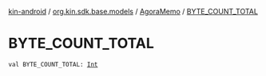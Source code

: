 [kin-android](../../index.md) / [org.kin.sdk.base.models](../index.md) / [AgoraMemo](index.md) / [BYTE_COUNT_TOTAL](./-b-y-t-e_-c-o-u-n-t_-t-o-t-a-l.md)

# BYTE_COUNT_TOTAL

`val BYTE_COUNT_TOTAL: `[`Int`](https://kotlinlang.org/api/latest/jvm/stdlib/kotlin/-int/index.html)